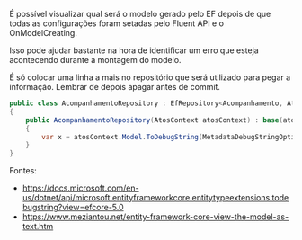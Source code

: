 É possível visualizar qual será o modelo gerado pelo EF depois de que todas as configurações foram setadas pelo Fluent API e o OnModelCreating.

Isso pode ajudar bastante na hora de identificar um erro que esteja acontecendo durante a montagem do modelo.

É só colocar uma linha a mais no repositório que será utilizado para pegar a informação. Lembrar de depois apagar antes de commit.

```cs
public class AcompanhamentoRepository : EfRepository<Acompanhamento, AtosContext>, IAcompanhamentoRepository
{
    public AcompanhamentoRepository(AtosContext atosContext) : base(atosContext)
    {
        var x = atosContext.Model.ToDebugString(MetadataDebugStringOptions.LongDefault);
    }
}
```


Fontes: 
  - https://docs.microsoft.com/en-us/dotnet/api/microsoft.entityframeworkcore.entitytypeextensions.todebugstring?view=efcore-5.0
  - https://www.meziantou.net/entity-framework-core-view-the-model-as-text.htm


